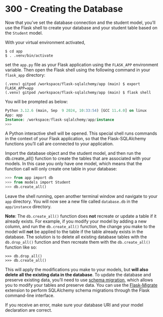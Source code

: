# 300 - Creating the Database

Now that you’ve set the database connection and the student model, you’ll use the Flask shell to create your database and your student table based on the ```Student``` model.

With your virtual environment activated, 

```
$ cd app
$ . .venv/bin/activate
```

set the ```app.py``` file as your Flask application using the ```FLASK_APP``` environment variable. Then open the Flask shell using the following command in your ```flask_app``` directory:

```
(.venv) gitpod /workspace/flask-sqlalchemy/app (main) $ export FLASK_APP=app
(.venv) gitpod /workspace/flask-sqlalchemy/app (main) $ flask shell
```

You will be prompted as below:

```sql
Python 3.12.6 (main, Sep  9 2024, 10:33:54) [GCC 11.4.0] on linux
App: app
Instance: /workspace/flask-sqlalchemy/app/instance
>>> 
```

A Python interactive shell will be opened. This special shell runs commands in the context of your Flask application, so that the Flask-SQLAlchemy functions you’ll call are connected to your application.

Import the database object and the student model, and then run the db.create_all() function to create the tables that are associated with your models. In this case you only have one model, which means that the function call will only create one table in your database:

```sql
>>> from app import db
>>> from models import Student
>>> db.create_all()
```

Leave the shell running, open another terminal window and navigate to your ```app``` directory. You will now see a new file called ```database.db``` in the ```app/instance``` directory.

**Note**: The ```db.create_all()``` function does **not** recreate or update a table if it already exists. For example, if you modify your model by adding a new column, and run the ```db.create_all()``` function, the change you make to the model will **not** be applied to the table if the table already exists in the database. The solution is to delete all existing database tables with the ```db.drop_all()``` function and then recreate them with the ```db.create_all()``` function like so:

```
>>> db.drop_all()
>>> db.create_all()
```

This will apply the modifications you make to your models, but **will also delete all the existing data in the database**. To update the database and preserve existing data, you’ll need to use [schema migration](https://en.wikipedia.org/wiki/Schema_migration), which allows you to modify your tables and preserve data. You can use the [Flask-Migrate](https://flask-migrate.readthedocs.io/en/latest/index.html) extension to perform SQLAlchemy schema migrations through the Flask command-line interface.

If you receive an error, make sure your database URI and your model declaration are correct.